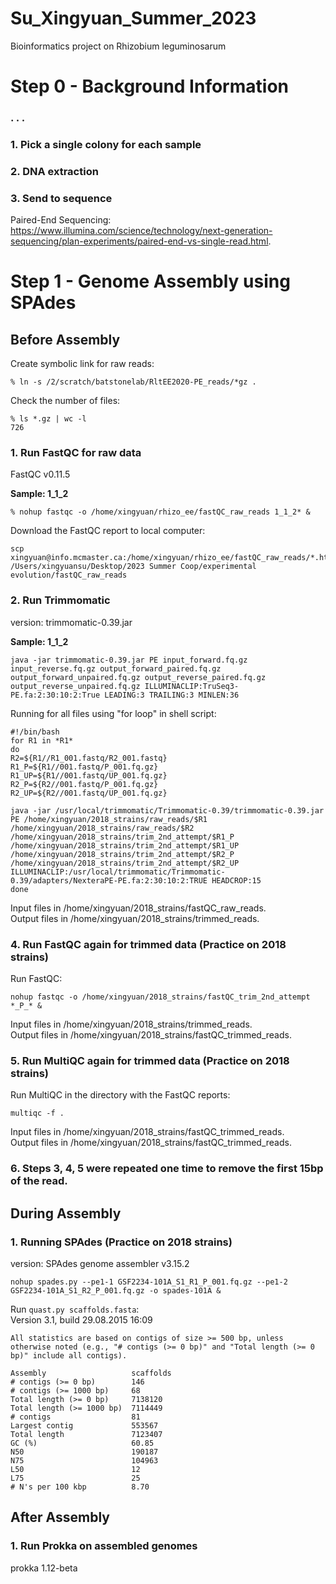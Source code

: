# Su_Xingyuan_Summer_2023
Bioinformatics project on Rhizobium leguminosarum 

# Step 0 - Background Information
### . . . 
### 1. Pick a single colony for each sample 
### 2. DNA extraction
### 3. Send to sequence 
Paired-End Sequencing: https://www.illumina.com/science/technology/next-generation-sequencing/plan-experiments/paired-end-vs-single-read.html.

# Step 1 - Genome Assembly using SPAdes <br>

## Before Assembly
Create symbolic link for raw reads:
```
% ln -s /2/scratch/batstonelab/RltEE2020-PE_reads/*gz .
```
Check the number of files:
```
% ls *.gz | wc -l
726
```
### 1. Run FastQC for raw data
FastQC v0.11.5

**Sample: 1_1_2**
```
% nohup fastqc -o /home/xingyuan/rhizo_ee/fastQC_raw_reads 1_1_2* &
```
Download the FastQC report to local computer:
```
scp xingyuan@info.mcmaster.ca:/home/xingyuan/rhizo_ee/fastQC_raw_reads/*.html /Users/xingyuansu/Desktop/2023 Summer Coop/experimental evolution/fastQC_raw_reads
```

### 2. Run Trimmomatic 
version: trimmomatic-0.39.jar

**Sample: 1_1_2**
```
java -jar trimmomatic-0.39.jar PE input_forward.fq.gz input_reverse.fq.gz output_forward_paired.fq.gz output_forward_unpaired.fq.gz output_reverse_paired.fq.gz output_reverse_unpaired.fq.gz ILLUMINACLIP:TruSeq3-PE.fa:2:30:10:2:True LEADING:3 TRAILING:3 MINLEN:36
```
Running for all files using "for loop" in shell script: <br>
```
#!/bin/bash 
for R1 in *R1* 
do 
R2=${R1//R1_001.fastq/R2_001.fastq} 
R1_P=${R1//001.fastq/P_001.fq.gz} 
R1_UP=${R1//001.fastq/UP_001.fq.gz} 
R2_P=${R2//001.fastq/P_001.fq.gz} 
R2_UP=${R2//001.fastq/UP_001.fq.gz} 

java -jar /usr/local/trimmomatic/Trimmomatic-0.39/trimmomatic-0.39.jar PE /home/xingyuan/2018_strains/raw_reads/$R1 /home/xingyuan/2018_strains/raw_reads/$R2 /home/xingyuan/2018_strains/trim_2nd_attempt/$R1_P /home/xingyuan/2018_strains/trim_2nd_attempt/$R1_UP /home/xingyuan/2018_strains/trim_2nd_attempt/$R2_P /home/xingyuan/2018_strains/trim_2nd_attempt/$R2_UP ILLUMINACLIP:/usr/local/trimmomatic/Trimmomatic-0.39/adapters/NexteraPE-PE.fa:2:30:10:2:TRUE HEADCROP:15 
done
```

Input files in /home/xingyuan/2018_strains/fastQC_raw_reads. <br>
Output files in /home/xingyuan/2018_strains/trimmed_reads.

### 4. Run FastQC again for trimmed data (Practice on 2018 strains)
Run FastQC: 
```
nohup fastqc -o /home/xingyuan/2018_strains/fastQC_trim_2nd_attempt *_P_* &
```

Input files in /home/xingyuan/2018_strains/trimmed_reads. <br>
Output files in /home/xingyuan/2018_strains/fastQC_trimmed_reads.

### 5. Run MultiQC again for trimmed data (Practice on 2018 strains)
Run MultiQC in the directory with the FastQC reports: 
```
multiqc -f . 
```
Input files in /home/xingyuan/2018_strains/fastQC_trimmed_reads. <br>
Output files in /home/xingyuan/2018_strains/fastQC_trimmed_reads.

### 6. Steps 3, 4, 5 were repeated one time to remove the first 15bp of the read.

## During Assembly 
### 1. Running SPAdes (Practice on 2018 strains)
version: SPAdes genome assembler v3.15.2

```
nohup spades.py --pe1-1 GSF2234-101A_S1_R1_P_001.fq.gz --pe1-2 GSF2234-101A_S1_R2_P_001.fq.gz -o spades-101A &
```
Run ``quast.py scaffolds.fasta``: <br>
Version 3.1, build 29.08.2015 16:09
```
All statistics are based on contigs of size >= 500 bp, unless otherwise noted (e.g., "# contigs (>= 0 bp)" and "Total length (>= 0 bp)" include all contigs).

Assembly                   scaffolds
# contigs (>= 0 bp)        146      
# contigs (>= 1000 bp)     68       
Total length (>= 0 bp)     7138120  
Total length (>= 1000 bp)  7114449  
# contigs                  81       
Largest contig             553567   
Total length               7123407  
GC (%)                     60.85    
N50                        190187   
N75                        104963   
L50                        12       
L75                        25       
# N's per 100 kbp          8.70   
```

## After Assembly 
### 1. Run Prokka on assembled genomes
prokka 1.12-beta

 

